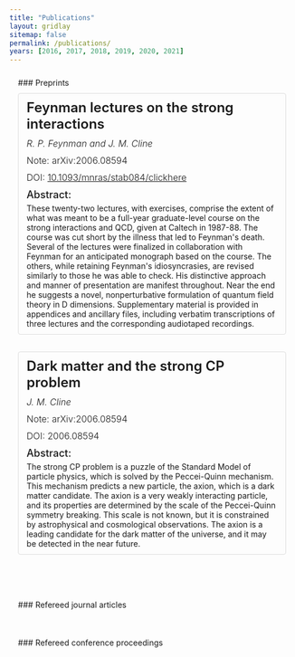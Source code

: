 ```yaml
---
title: "Publications"
layout: gridlay
sitemap: false
permalink: /publications/
years: [2016, 2017, 2018, 2019, 2020, 2021]
---
```


<style>
.jumbotron{
  padding:3%;
  padding-bottom:10px;
  padding-top:10px;
  margin-top:10px;
  margin-bottom:30px;
}

.publication {
  padding:3%;
  padding-bottom:10px;
  padding-top:10px;
  margin-top:10px;
  margin-bottom:30px;
  border: 1px solid #ddd;
  border-radius: 4px;
}

.publication h3 {
  margin-top: 0;
  margin-bottom: 10px;
  font-size: 24px;
  font-weight: 600;
}

.publication h4 {
  margin-top: 0;
  margin-bottom: 5px;
  font-size: 18px;
  font-weight: 500;
}

.publication p {
  margin-top: 0;
  margin-bottom: 10px;
  font-size: 16px;
  font-weight: 300;
}

.authors {
  font-size: 16px;
  font-weight: 500;
  font-style: italic;
}

</style>

<div class="jumbotron">
### Preprints

<div class="publication">
  <h3>Feynman lectures on the strong interactions</h3>

  <p class="authors">R. P. Feynman and J. M. Cline</p>
  <p>Note: arXiv:2006.08594</p>
  <p>DOI: <a href="https://doi.org/10.1093/mnras/stab084">10.1093/mnras/stab084/clickhere</a></p>

  <h4>Abstract:</h4>
  These twenty-two lectures, with exercises, comprise the extent of what was meant to be a full-year graduate-level course on the strong interactions and QCD, given at Caltech in 1987-88. The course was cut short by the illness that led to Feynman's death. Several of the lectures were finalized in collaboration with Feynman for an anticipated monograph based on the course. The others, while retaining Feynman's idiosyncrasies, are revised similarly to those he was able to check. His distinctive approach and manner of presentation are manifest throughout. Near the end he suggests a novel, nonperturbative formulation of quantum field theory in D dimensions. Supplementary material is provided in appendices and ancillary files, including verbatim transcriptions of three lectures and the corresponding audiotaped recordings.

</div>

<div class="publication">
  <h3>Dark matter and the strong CP problem</h3>

  <p class="authors">J. M. Cline</p>
  <p>Note: arXiv:2006.08594</p>
  <p>DOI: 2006.08594</p>

  <h4>Abstract:</h4>
  The strong CP problem is a puzzle of the Standard Model of particle physics, which is solved by the Peccei-Quinn mechanism. This mechanism predicts a new particle, the axion, which is a dark matter candidate. The axion is a very weakly interacting particle, and its properties are determined by the scale of the Peccei-Quinn symmetry breaking. This scale is not known, but it is constrained by astrophysical and cosmological observations. The axion is a leading candidate for the dark matter of the universe, and it may be detected in the near future.
</div>

</div>

<div class="jumbotron">
### Refereed journal articles
</div>

<div class="jumbotron">
### Refereed conference proceedings
</div>
